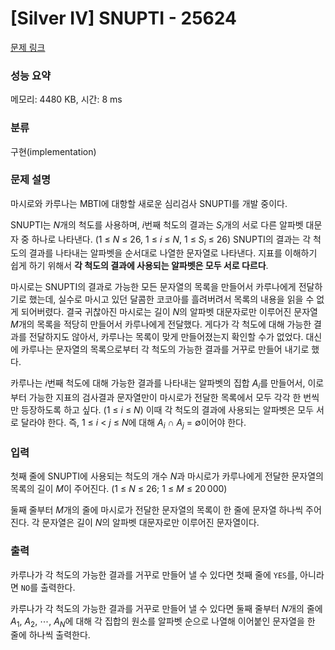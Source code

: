 # [Silver IV] SNUPTI - 25624 

[문제 링크](https://www.acmicpc.net/problem/25624) 

### 성능 요약

메모리: 4480 KB, 시간: 8 ms

### 분류

구현(implementation)

### 문제 설명

<p>마시로와 카루나는 MBTI에 대항할 새로운 심리검사 SNUPTI를 개발 중이다.</p>

<p>SNUPTI는 <em>N</em>개의 척도를 사용하며, <em>i</em>번째 척도의 결과는 <em>S</em><sub><em>i</em></sub>개의 서로 다른 알파벳 대문자 중 하나로 나타낸다. (1 ≤ <em>N</em> ≤ 26, 1 ≤ <em>i</em> ≤ <em>N</em>, 1 ≤ <em>S</em><sub><em>i</em></sub> ≤ 26) SNUPTI의 결과는 각 척도의 결과를 나타내는 알파벳을 순서대로 나열한 문자열로 나타낸다. 지표를 이해하기 쉽게 하기 위해서 <strong>각 척도의 결과에 사용되는 알파벳은 모두 서로 다르다</strong>.</p>

<p>마시로는 SNUPTI의 결과로 가능한 모든 문자열의 목록을 만들어서 카루나에게 전달하기로 했는데, 실수로 마시고 있던 달콤한 코코아를 흘려버려서 목록의 내용을 읽을 수 없게 되어버렸다. 결국 귀찮아진 마시로는 길이 <em>N</em>의 알파벳 대문자로만 이루어진 문자열 <em>M</em>개의 목록을 적당히 만들어서 카루나에게 전달했다. 게다가 각 척도에 대해 가능한 결과를 전달하지도 않아서, 카루나는 목록이 맞게 만들어졌는지 확인할 수가 없었다. 대신에 카루나는 문자열의 목록으로부터 각 척도의 가능한 결과를 거꾸로 만들어 내기로 했다.</p>

<p>카루나는 <em>i</em>번째 척도에 대해 가능한 결과를 나타내는 알파벳의 집합 <em>A</em><sub><em>i</em></sub>를 만들어서, 이로부터 가능한 지표의 검사결과 문자열만이 마시로가 전달한 목록에서 모두 각각 한 번씩만 등장하도록 하고 싶다. (1 ≤ <em>i</em> ≤ <em>N</em>) 이때 각 척도의 결과에 사용되는 알파벳은 모두 서로 달라야 한다. 즉, 1 ≤ <em>i</em> < <em>j</em> ≤ <em>N</em>에 대해 <em>A</em><sub><em>i</em></sub> ∩ <em>A</em><sub><em>j</em></sub> = ∅이어야 한다.</p>

### 입력 

 <p>첫째 줄에 SNUPTI에 사용되는 척도의 개수 <em>N</em>과 마시로가 카루나에게 전달한 문자열의 목록의 길이 <em>M</em>이 주어진다. (1 ≤ <em>N</em> ≤ 26; 1 ≤ <em>M</em> ≤ 20 000)</p>

<p>둘째 줄부터 <em>M</em>개의 줄에 마시로가 전달한 문자열의 목록이 한 줄에 문자열 하나씩 주어진다. 각 문자열은 길이 <em>N</em>의 알파벳 대문자로만 이루어진 문자열이다.</p>

### 출력 

 <p>카루나가 각 척도의 가능한 결과를 거꾸로 만들어 낼 수 있다면 첫째 줄에 <code>YES</code>를, 아니라면 <code>NO</code>를 출력한다.</p>

<p>카루나가 각 척도의 가능한 결과를 거꾸로 만들어 낼 수 있다면 둘째 줄부터 <em>N</em>개의 줄에 <em>A</em><sub>1</sub>, <em>A</em><sub>2</sub>, ⋯, <em>A</em><sub><em>N</em></sub>에 대해 각 집합의 원소를 알파벳 순으로 나열해 이어붙인 문자열을 한 줄에 하나씩 출력한다.</p>

